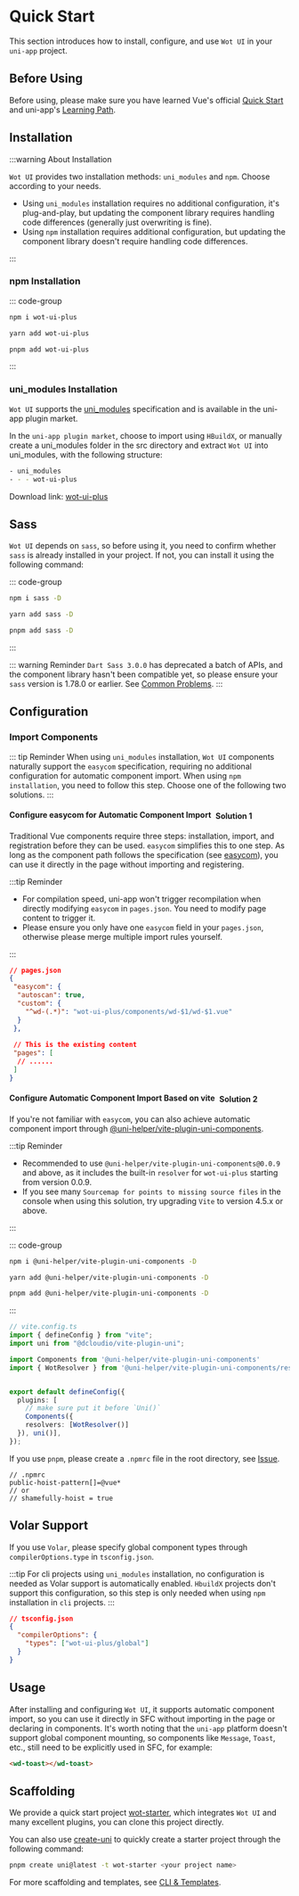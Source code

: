# Quick Start

This section introduces how to install, configure, and use `Wot UI` in your `uni-app` project.

## Before Using

Before using, please make sure you have learned Vue's official [Quick Start](https://vuejs.org/guide/quick-start.html) and uni-app's [Learning Path](https://uniapp.dcloud.net.cn/resource.html).

## Installation

:::warning About Installation

`Wot UI` provides two installation methods: `uni_modules` and `npm`. Choose according to your needs.

- Using `uni_modules` installation requires no additional configuration, it's plug-and-play, but updating the component library requires handling code differences (generally just overwriting is fine).
- Using `npm` installation requires additional configuration, but updating the component library doesn't require handling code differences.

:::

### npm Installation

::: code-group

```bash [npm]
npm i wot-ui-plus
```

```bash [yarn]
yarn add wot-ui-plus
```

```bash [pnpm]
pnpm add wot-ui-plus
```

:::

### uni_modules Installation

`Wot UI` supports the [uni_modules](https://uniapp.dcloud.net.cn/plugin/uni_modules.html#uni-modules) specification and is available in the uni-app plugin market.

In the `uni-app plugin market`, choose to import using `HBuildX`, or manually create a uni_modules folder in the src directory and extract `Wot UI` into uni_modules, with the following structure:

```bash
- uni_modules
- - - wot-ui-plus 
```

Download link: <a href="https://ext.dcloud.net.cn/plugin?id=13889"><span>wot-ui-plus</span></a>

## Sass

`Wot UI` depends on `sass`, so before using it, you need to confirm whether `sass` is already installed in your project. If not, you can install it using the following command:

::: code-group

```bash [npm]
npm i sass -D
```

```bash [yarn]
yarn add sass -D
```

```bash [pnpm]
pnpm add sass -D
```

:::

::: warning Reminder
`Dart Sass 3.0.0` has deprecated a batch of APIs, and the component library hasn't been compatible yet, so please ensure your `sass` version is 1.78.0 or earlier. See [Common Problems](/en-US/guide/common-problems.html#sass-throws-lots-of-errors-and-warnings).
:::

## Configuration

### Import Components

::: tip Reminder
When using `uni_modules` installation, `Wot UI` components naturally support the `easycom` specification, requiring no additional configuration for automatic component import. When using `npm installation`, you need to follow this step. Choose one of the following two solutions.
:::

#### Configure easycom for Automatic Component Import<el-tag type="primary" style="vertical-align: middle;margin-left:8px;" effect="dark" >Solution 1</el-tag>

Traditional Vue components require three steps: installation, import, and registration before they can be used. `easycom` simplifies this to one step.
As long as the component path follows the specification (see [easycom](https://uniapp.dcloud.net.cn/collocation/pages.html#easycom)), you can use it directly in the page without importing and registering.

:::tip Reminder

- For compilation speed, uni-app won't trigger recompilation when directly modifying `easycom` in `pages.json`. You need to modify page content to trigger it.
- Please ensure you only have one `easycom` field in your `pages.json`, otherwise please merge multiple import rules yourself.

:::

```JSON
// pages.json
{
 "easycom": {
  "autoscan": true,
  "custom": {
    "^wd-(.*)": "wot-ui-plus/components/wd-$1/wd-$1.vue"
  }
 },
 
 // This is the existing content
 "pages": [
  // ......
 ]
}
```

#### Configure Automatic Component Import Based on vite<el-tag type="primary" style="vertical-align: middle;margin-left:8px;" effect="dark" >Solution 2</el-tag>

If you're not familiar with `easycom`, you can also achieve automatic component import through [@uni-helper/vite-plugin-uni-components](https://github.com/uni-helper/vite-plugin-uni-components).

:::tip Reminder

- Recommended to use `@uni-helper/vite-plugin-uni-components@0.0.9` and above, as it includes the built-in `resolver` for `wot-ui-plus` starting from version 0.0.9.
- If you see many `Sourcemap for points to missing source files​` in the console when using this solution, try upgrading `Vite` to version 4.5.x or above.

:::

::: code-group

```bash [npm]
npm i @uni-helper/vite-plugin-uni-components -D
```

```bash [yarn]
yarn add @uni-helper/vite-plugin-uni-components -D
```

```bash [pnpm]
pnpm add @uni-helper/vite-plugin-uni-components -D
```

:::

```ts
// vite.config.ts
import { defineConfig } from "vite";
import uni from "@dcloudio/vite-plugin-uni";

import Components from '@uni-helper/vite-plugin-uni-components'
import { WotResolver } from '@uni-helper/vite-plugin-uni-components/resolvers'


export default defineConfig({
  plugins: [
    // make sure put it before `Uni()`
    Components({
    resolvers: [WotResolver()]
  }), uni()],
});
```

If you use `pnpm`, please create a `.npmrc` file in the root directory, see [Issue](https://github.com/antfu/unplugin-vue-components/issues/389).

```text
// .npmrc
public-hoist-pattern[]=@vue*
// or
// shamefully-hoist = true
```

## Volar Support

If you use `Volar`, please specify global component types through `compilerOptions.type` in `tsconfig.json`.

:::tip
For cli projects using `uni_modules` installation, no configuration is needed as Volar support is automatically enabled. `HbuildX` projects don't support this configuration, so this step is only needed when using `npm` installation in `cli` projects.
:::

```json
// tsconfig.json
{
  "compilerOptions": {
    "types": ["wot-ui-plus/global"]
  }
}
```

## Usage

After installing and configuring `Wot UI`, it supports automatic component import, so you can use it directly in SFC without importing in the page or declaring in components. It's worth noting that the `uni-app` platform doesn't support global component mounting, so components like `Message`, `Toast`, etc., still need to be explicitly used in SFC, for example:

``` html
<wd-toast></wd-toast>
```

## Scaffolding

We provide a quick start project [wot-starter](https://github.com/wot-ui/wot-starter), which integrates `Wot UI` and many excellent plugins, you can clone this project directly.

You can also use [create-uni](https://github.com/uni-helper/create-uni) to quickly create a starter project through the following command:  

```bash
pnpm create uni@latest -t wot-starter <your project name>
```
For more scaffolding and templates, see [CLI & Templates](./cli-templates.html).